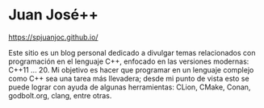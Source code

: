 # Juan José++

https://spjuanjoc.github.io/

Este sitio es un blog personal dedicado a divulgar temas
relacionados con programación en el lenguaje C++, enfocado
en las versiones modernas: C++11 ... 20. Mi objetivo es hacer
que programar en un lenguaje complejo como C++ sea una
tarea más llevadera; desde mi punto de vista esto se puede lograr
con ayuda de algunas herramientas: CLion, CMake, Conan,
godbolt.org, clang, entre otras.
